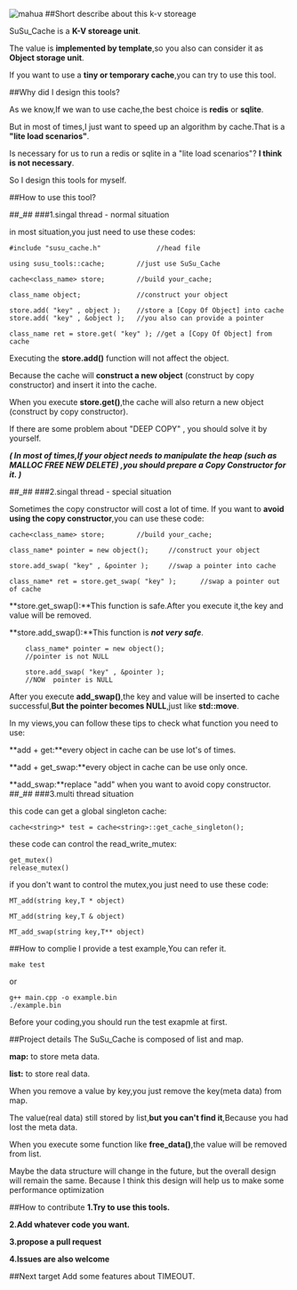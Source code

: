 ![mahua](mahua-logo.jpg)
##Short describe about this k-v storeage

SuSu_Cache is a **K-V storeage unit**.

The value is **implemented by template**,so you also can consider it as **Object storage unit**.

If you want to use a **tiny or temporary cache**,you can try to use this tool.

##Why did I design this tools?

As we know,If we wan to use cache,the best choice is **redis** or **sqlite**.

But in most of times,I just want to speed up an algorithm by cache.That is a **"lite load scenarios"**.

Is necessary for us to run a redis or sqlite in a "lite load scenarios"? **I think is not necessary**.

So I design this tools for myself.

##How to use this tool?

##_##
###1.singal thread - normal situation

in most situation,you just need to use these codes:
```cplusplus
#include "susu_cache.h"              //head file
    
using susu_tools::cache;        //just use SuSu_Cache
    
cache<class_name> store;        //build your_cache;
    
class_name object;              //construct your object
    
store.add( "key" , object );    //store a [Copy Of Object] into cache
store.add( "key" , &object );   //you also can provide a pointer

class_name ret = store.get( "key" ); //get a [Copy Of Object] from cache

```

Executing the **store.add()** function will not affect the object.

Because the cache will **construct a new object** (construct by copy constructor) and insert it into the cache. 

When you execute **store.get()**,the cache will also return a new object (construct by copy constructor).

If there are some problem about "DEEP COPY" , you should solve it by yourself.

***( In most of times,If your object needs to manipulate the heap (such as MALLOC FREE NEW DELETE) ,you should prepare a Copy Constructor for it. )***

##_##
###2.singal thread - special situation

Sometimes the copy constructor will cost a lot of time.
If you want to **avoid using the copy constructor**,you can use these code:
```cplusplus
cache<class_name> store;        //build your_cache;

class_name* pointer = new object();     //construct your object

store.add_swap( "key" , &pointer );     //swap a pointer into cache

class_name* ret = store.get_swap( "key" );      //swap a pointer out of cache
```
**store.get_swap():**This function is safe.After you execute it,the key and value will be removed.

**store.add_swap():**This function is ***not very safe***.
```cplusplus
    class_name* pointer = new object(); 
    //pointer is not NULL
    
    store.add_swap( "key" , &pointer );
    //NOW  pointer is NULL
```
After you execute **add_swap()**,the key and value will be inserted to cache successful,**But the pointer becomes NULL**,just like **std::move**.

In my views,you can follow these tips to check what function you need to use:

**add + get:**every object in cache can be use lot's of times.

**add + get_swap:**every object in cache can be use only once.

**add_swap:**replace "add" when you want to avoid copy constructor.
##_##
###3.multi thread situation

this code can get a global singleton cache:
```cplusplus
cache<string>* test = cache<string>::get_cache_singleton();
```

these code can control the read_write_mutex:
```cplusplus
get_mutex()
release_mutex()
```

if you don't want to control the mutex,you just need to use these code:
```cplusplus
MT_add(string key,T * object)

MT_add(string key,T & object)

MT_add_swap(string key,T** object)
```
##How to complie
I provide a test example,You can refer it.
```
make test
```
or
```
g++ main.cpp -o example.bin
./example.bin
```
Before your coding,you should run the test exapmle at first.

##Project details
The SuSu_Cache is composed of list and map.

**map:** to store meta data.

**list:** to store real data.

When you remove a value by key,you just remove the key(meta data) from map.

The value(real data) still stored by list,**but you can't find it**,Because you had lost the meta data.

When you execute some function like **free_data()**,the value will be removed from list.

Maybe the data structure will change in the future, but the overall design will remain the same.
Because I think this design will help us to make some performance optimization

##How to contribute
**1.Try to use this tools.**

**2.Add whatever code you want.**

**3.propose a pull request**

**4.Issues are also welcome**

##Next target
Add some features about TIMEOUT.
